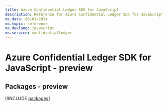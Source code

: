 ```yaml
---
title: Azure Confidential Ledger SDK for JavaScript
description: Reference for Azure Confidential Ledger SDK for JavaScript
ms.date: 08/01/2024
ms.topic: reference
ms.devlang: javascript
ms.service: confidentialledger
---
```

# Azure Confidential Ledger SDK for JavaScript - preview
## Packages - preview
[!INCLUDE [packages](confidential-ledger-index.md)]